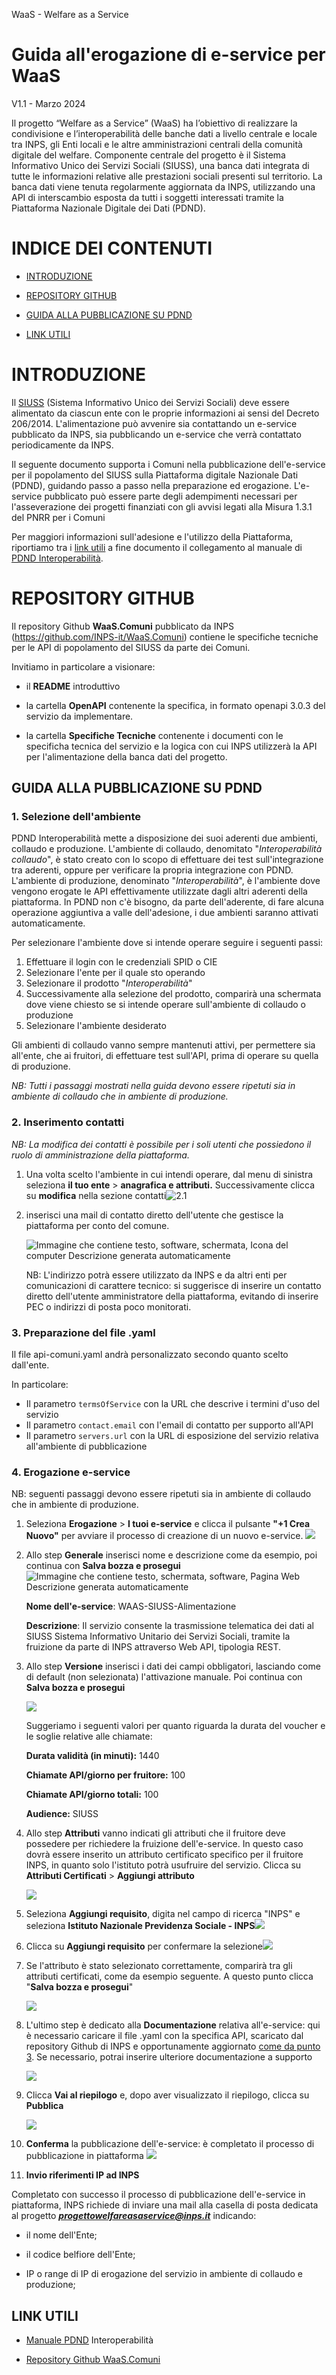 WaaS - Welfare as a Service

# Guida all'erogazione di e-service per WaaS
V1.1 - Marzo 2024

Il progetto “Welfare as a Service” (WaaS) ha l’obiettivo di realizzare la condivisione e l’interoperabilità delle banche dati a livello centrale e locale tra INPS, gli Enti locali e le altre amministrazioni centrali della comunità digitale del welfare. Componente centrale del progetto è il Sistema Informativo Unico dei Servizi Sociali (SIUSS), una banca dati integrata di tutte le informazioni relative alle prestazioni sociali presenti sul territorio. La banca dati viene tenuta regolarmente aggiornata da INPS, utilizzando una API di interscambio esposta da tutti i soggetti interessati tramite la Piattaforma Nazionale Digitale dei Dati (PDND).

# INDICE DEI CONTENUTI

-   [INTRODUZIONE](#introduzione)

-   [REPOSITORY GITHUB](#repository-github)

-   [GUIDA ALLA PUBBLICAZIONE SU
    PDND](#guida-alla-pubblicazione-su-pdnd)

-   [LINK UTILI](#link-utili)

# INTRODUZIONE

Il
[SIUSS](https://www.inps.it/it/it/dati-e-bilanci/siuss--ex-casellario-dell-assistenza.html)
(Sistema Informativo Unico dei Servizi Sociali) deve essere alimentato
da ciascun ente con le proprie informazioni ai sensi del Decreto
206/2014. L'alimentazione può avvenire sia contattando un e-service
pubblicato da INPS, sia pubblicando un e-service che verrà contattato
periodicamente da INPS.

Il seguente documento supporta i Comuni nella pubblicazione
dell'e-service per il popolamento del SIUSS sulla Piattaforma digitale
Nazionale Dati (PDND), guidando passo a passo nella preparazione ed
erogazione. L'e-service pubblicato può essere parte degli adempimenti
necessari per l'asseverazione dei progetti finanziati con gli avvisi
legati alla Misura 1.3.1 del PNRR per i Comuni

Per maggiori informazioni sull'adesione e l'utilizzo della Piattaforma,
riportiamo tra i [link utili](#link-utili) a fine documento il
collegamento al manuale di [PDND
Interoperabilità](https://docs.pagopa.it/interoperabilita-1).

# REPOSITORY GITHUB

Il repository Github **WaaS.Comuni** pubblicato da INPS
(<https://github.com/INPS-it/WaaS.Comuni>) contiene le specifiche
tecniche per le API di popolamento del SIUSS da parte dei Comuni.

Invitiamo in particolare a visionare:

-   il **README** introduttivo

-   la cartella **OpenAPI** contenente la specifica, in formato openapi
    3.0.3 del servizio da implementare.

-   la cartella **Specifiche Tecniche** contenente i documenti con le
    specificha tecnica del servizio e la logica con cui INPS utilizzerà
    la API per l'alimentazione della banca dati del progetto.

## GUIDA ALLA PUBBLICAZIONE SU PDND

### 1. Selezione dell'ambiente

PDND Interoperabilità mette a disposizione dei suoi aderenti due
ambienti, collaudo e produzione. L'ambiente di collaudo, denomitato
"*Interoperabilità collaudo*", è stato creato con lo scopo di effettuare
dei test sull'integrazione tra aderenti, oppure per verificare la
propria integrazione con PDND. L'ambiente di produzione, denominato
"*Interoperabilità*", è l'ambiente dove vengono erogate le API
effettivamente utilizzate dagli altri aderenti della piattaforma. In
PDND non c'è bisogno, da parte dell'aderente, di fare alcuna
operazione aggiuntiva a valle dell'adesione, i due ambienti saranno
attivati automaticamente.

Per selezionare l'ambiente dove si intende operare seguire i seguenti
passi:

1.  Effettuare il login con le credenziali SPID o CIE
2.  Selezionare l'ente per il quale sto operando
3.  Selezionare il prodotto "*Interoperabilità*"
4.  Successivamente alla selezione del prodotto, comparirà una schermata
    dove viene chiesto se si intende operare sull'ambiente di collaudo
    o produzione
5.  Selezionare l'ambiente desiderato

Gli ambienti di collaudo vanno sempre mantenuti attivi, per permettere
sia all'ente, che ai fruitori, di effettuare test sull'API, prima di
operare su quella di produzione.

*NB: Tutti i passaggi mostrati nella guida devono essere ripetuti sia in
ambiente di collaudo che in ambiente di produzione.*

### 2. Inserimento contatti

*NB: La modifica dei contatti è possibile per i soli utenti che
possiedono il ruolo di amministrazione della piattaforma.*

1.  Una volta scelto l'ambiente in cui intendi operare, dal menu di
    sinistra seleziona **il tuo ente** \> **anagrafica e attributi.**
    Successivamente clicca su **modifica** nella sezione
    contatti![](./media/image1.png "2.1")

2.  inserisci una mail di contatto diretto dell'utente che gestisce la
    piattaforma per conto del comune.

     ![Immagine che contiene testo, software, schermata, Icona del computer
   Descrizione generata
     automaticamente](./media/image2.png)

     NB: L'indirizzo potrà essere utilizzato da INPS e da altri enti per
     comunicazioni di carattere tecnico: si suggerisce di inserire un
     contatto diretto dell'utente amministratore della piattaforma,
     evitando di inserire PEC o indirizzi di posta poco monitorati.

### 3. Preparazione del file .yaml

Il file api-comuni.yaml andrà personalizzato secondo quanto scelto
dall'ente.

In particolare:

-   Il parametro `termsOfService` con la URL che descrive i termini
    d'uso del servizio
-   Il parametro `contact.email` con l\'email di contatto per supporto
    all'API
-   Il parametro `servers.url` con la URL di esposizione del servizio
    relativa all'ambiente di pubblicazione

### 4. Erogazione e-service

NB: seguenti passaggi devono essere ripetuti sia in ambiente di
collaudo che in ambiente di produzione.

1. Seleziona **Erogazione** \> **I tuoi e-service** e clicca il
    pulsante **"+1 Crea Nuovo"** per avviare il processo di creazione di
    un nuovo e-service.
    ![](./media/image3.png)
2.  Allo step **Generale** inserisci nome e descrizione come da esempio,
    poi continua con **Salva bozza e prosegui**![Immagine che contiene
    testo, schermata, software, Pagina Web Descrizione generata
    automaticamente](./media/image4.png)

    **Nome dell'e-service**: WAAS-SIUSS-Alimentazione

    **Descrizione**: Il servizio consente la trasmissione
    telematica dei dati al SIUSS Sistema Informativo Unitario dei Servizi
    Sociali, tramite la fruizione da parte di INPS attraverso Web API,
    tipologia REST.
3.  Allo step **Versione** inserisci i dati dei campi obbligatori,
    lasciando come di default (non selezionata) l'attivazione manuale.
    Poi continua con **Salva bozza e prosegui**

    ![](./media/image5.png)

    Suggeriamo i seguenti valori per quanto riguarda la durata del voucher
    e le soglie relative alle chiamate:

    **Durata validità (in minuti):** 1440

    **Chiamate API/giorno per fruitore:** 100

    **Chiamate API/giorno totali:** 100

    **Audience:** SIUSS

4.  Allo step **Attributi** vanno indicati gli attributi che il fruitore
    deve possedere per richiedere la fruizione dell'e-service. In questo
    caso dovrà essere inserito un attributo certificato specifico per il
    fruitore INPS, in quanto solo l'istituto potrà usufruire del
    servizio. Clicca su **Attributi Certificati** \> **Aggiungi
    attributo**

    ![](./media/image6.png)

5.  Seleziona **Aggiungi requisito**, digita nel campo di ricerca
    "INPS" e seleziona **Istituto Nazionale Previdenza Sociale -
    INPS**![](./media/image7.png)

6.  Clicca su **Aggiungi requisito** per confermare la
    selezione![](./media/image8.png)

7.  Se l'attributo è stato selezionato correttamente, comparirà tra gli
    attributi certificati, come da esempio seguente. A questo punto
    clicca "**Salva bozza e prosegui**"

    ![](./media/image9.png)

8.  L'ultimo step è dedicato alla **Documentazione** relativa
    all'e-service: qui è necessario caricare il file .yaml con la
    specifica API, scaricato dal repository Github di INPS e
    opportunamente aggiornato [come da punto 3](#3-preparazione-del-file-yaml). Se
    necessario, potrai inserire ulteriore documentazione a supporto

    ![](./media/image10.png)

9.  Clicca **Vai al riepilogo** e, dopo aver visualizzato il riepilogo,
    clicca su **Pubblica**

    ![](./media/image11.png)

10. **Conferma** la pubblicazione dell'e-service: è completato il
    processo di pubblicazione in piattaforma ![](./media/image12.png)

5.  **Invio riferimenti IP ad INPS**

Completato con successo il processo di pubblicazione dell'e-service in
piattaforma, INPS richiede di inviare una mail alla casella di posta
dedicata al progetto ***progettowelfareasaservice@inps.it*** indicando:

-   il nome dell'Ente;

-   il codice belfiore dell'Ente;

-   IP o range di IP di erogazione del servizio in ambiente di collaudo
    e produzione;

## LINK UTILI

-   [Manuale PDND](https://docs.pagopa.it/interoperabilita-1)
    Interoperabilità

-   [Repository Github
    WaaS.Comuni](https://github.com/INPS-it/WaaS.Comuni)
